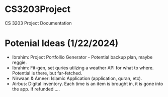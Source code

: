 # CS3203Project
CS 3203 Project Documentation 

# Potenial Ideas (1/22/2024)
- Ibrahim: Project Portfollio Generator - Potential backup plan, maybe reggie.
- Ibrahim: Fit-gen, set quries utilzing a weather API for what to where. Potential is there, but far-fetched.
- Nirwaan & Ameer: Islamic Application (application, quran, etc).
- Airbus: Digital inventory. Each time is an item is brought in, it is gone into the app. If refunded ....
